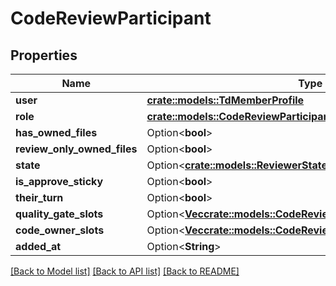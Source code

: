 # CodeReviewParticipant

## Properties

Name | Type | Description | Notes
------------ | ------------- | ------------- | -------------
**user** | [**crate::models::TdMemberProfile**](TD_MemberProfile.md) |  | 
**role** | [**crate::models::CodeReviewParticipantRole**](CodeReviewParticipantRole.md) |  | 
**has_owned_files** | Option<**bool**> |  | [optional]
**review_only_owned_files** | Option<**bool**> |  | [optional]
**state** | Option<[**crate::models::ReviewerState**](ReviewerState.md)> |  | [optional]
**is_approve_sticky** | Option<**bool**> |  | [optional]
**their_turn** | Option<**bool**> |  | [optional]
**quality_gate_slots** | Option<[**Vec<crate::models::CodeReviewParticipantQualityGateSlot>**](CodeReviewParticipantQualityGateSlot.md)> |  | [optional]
**code_owner_slots** | Option<[**Vec<crate::models::CodeReviewParticipantCodeOwnerSlot>**](CodeReviewParticipantCodeOwnerSlot.md)> |  | [optional]
**added_at** | Option<**String**> |  | [optional]

[[Back to Model list]](../README.md#documentation-for-models) [[Back to API list]](../README.md#documentation-for-api-endpoints) [[Back to README]](../README.md)


